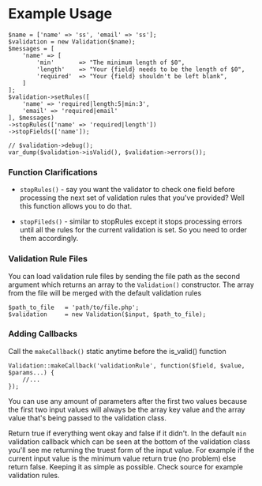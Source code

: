 # Example Usage

```
$name = ['name' => 'ss', 'email' => 'ss'];
$validation = new Validation($name);
$messages = [
	'name' => [
		'min' 		=> "The minimum length of $0",
		'length' 	=> "Your {field} needs to be the length of $0",
		'required' 	=> "Your {field} shouldn't be left blank",
	]
];
$validation->setRules([
	'name' => 'required|length:5|min:3',
	'email' => 'required|email'
], $messages)
->stopRules(['name' => 'required|length'])
->stopFields(['name']);

// $validation->debug();
var_dump($validation->isValid(), $validation->errors());
```

### Function Clarifications

* `stopRules()` - say you want the validator to check one field before
processing the next set of validation rules that you've provided? Well
this function allows you to do that.

* `stopFileds()` - similar to stopRules except it stops processing errors
until all the rules for the current validation is set.  So you need to 
order them accordingly.

### Validation Rule Files

You can load validation rule files by sending the file path as the second
argument which returns an array to the `Validation()` constructor.  The
array from the file will be merged with the default validation rules

```
$path_to_file 	= 'path/to/file.php';
$validation 	= new Validation($input, $path_to_file);
```

### Adding Callbacks

Call the `makeCallback()` static anytime before the is_valid() function

```
Validation::makeCallback('validationRule', function($field, $value, $params...) {
	//...
});
```

You can use any amount of parameters after the first two values because
the first two input values will always be the array key value and the array
value that's being passed to the validation class.

Return true if everything went okay and false if it didn't.  In the default
`min` validation callback which can be seen at the bottom of the validation
class you'll see me returning the truest form of the input value.  For example
if the current input value is the minimum value return true (no problem) else
return false.  Keeping it as simple as possible.  Check source for example
validation rules.  